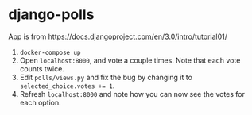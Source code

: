 # django-polls

App is from https://docs.djangoproject.com/en/3.0/intro/tutorial01/

1. `docker-compose up`
1. Open `localhost:8000`, and vote a couple times. Note that each vote counts twice.
1. Edit `polls/views.py` and fix the bug by changing it to `selected_choice.votes += 1`.
1. Refresh `localhost:8000` and note how you can now see the votes for each option.
